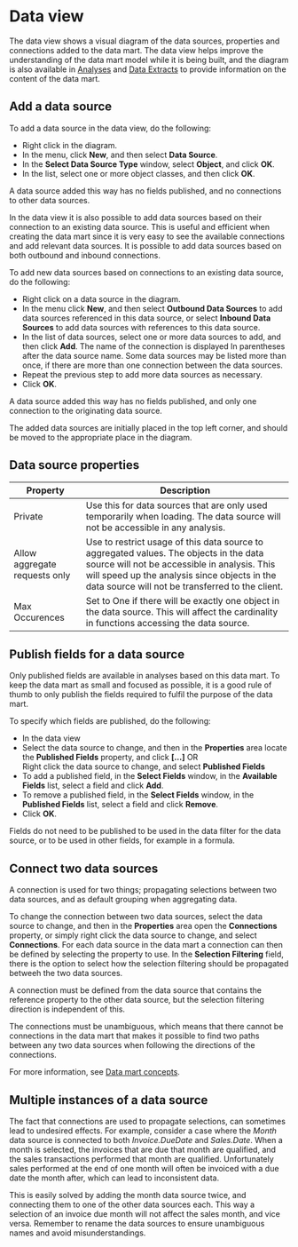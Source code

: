 # Data view

The data view shows a visual diagram of the data sources, properties and connections added to the data mart. The data view helps improve the understanding of the data mart model while it is being built, and the diagram is also available in [Analyses](../analysis.md) and [Data Extracts](../data-extract.md) to provide information on the content of the data mart.

## Add a data source

To add a data source in the data view, do the following:

*   Right click in the diagram.
*   In the menu, click **New**, and then select **Data Source**.
*   In the **Select Data Source Type** window, select **Object**, and click **OK**.
*   In the list, select one or more object classes, and then click **OK**.

A data source added this way has no fields published, and no connections to other data sources. 

In the data view it is also possible to add data sources based on their connection to an existing data source. This is useful and efficient when creating the data mart since it is very easy to see the available connections and add relevant data sources. It is possible to add data sources based on both outbound and inbound connections.

To add new data sources based on connections to an existing data source, do the following:

*   Right click on a data source in the diagram.
*   In the menu click **New**, and then select **Outbound Data Sources** to add data sources referenced in this data source, or select **Inbound Data Sources** to add data sources with references to this data source.
*   In the list of data sources, select one or more data sources to add, and then click **Add**. The name of the connection is displayed In parentheses after the data source name. Some data sources may be listed more than once, if there are more than one connection between the data sources.
*   Repeat the previous step to add more data sources as necessary.
*   Click **OK**.

A data source added this way has no fields published, and only one connection to the originating data source.

The added data sources are initially placed in the top left corner, and should be moved to the appropriate place in the diagram.

## Data source properties

| Property                         | Description                                          |
|----------------------------------|------------------------------------------------------|
| Private                          | Use this for data sources that are only used temporarily when loading. The data source will not be accessible in any analysis. |
| Allow aggregate requests only    | Use to restrict usage of this data source to aggregated values. The objects in the data source will not be accessible in analysis. This will speed up the analysis since objects in the data source will not be transferred to the client. |
| Max Occurences                   | Set to One if there will be exactly one object in the data source. This will affect the cardinality in functions accessing the data source. |


## Publish fields for a data source

Only published fields are available in analyses based on this data mart. To keep the data mart as small and focused as possible, it is a good rule of thumb to only publish the fields required to fulfil the purpose of the data mart.

To specify which fields are published, do the following:

*   In the data view
*   Select the data source to change, and then in the **Properties** area locate the **Published Fields** property, and click **[...]** OR  
    Right click the data source to change, and select **Published Fields**
*   To add a published field, in the **Select Fields** window, in the **Available Fields** list, select a field and click **Add**.
*   To remove a published field, in the **Select Fields** window, in the **Published Fields** list, select a field and click **Remove**.
*   Click **OK**.

Fields do not need to be published to be used in the data filter for the data source, or to be used in other fields, for example in a formula.



## Connect two data sources

A connection is used for two things; propagating selections between two data sources, and as default grouping when aggregating data. 

To change the connection between two data sources, select the data source to change, and then in the **Properties** area open the **Connections** property, or simply right click the data source to change, and select **Connections**. For each data source in the data mart a connection can then be defined by selecting the property to use. In the **Selection Filtering** field, there is the option to select how the selection filtering should be propagated betweeh the two data sources. 

A connection must be defined from the data source that contains the reference property to the other data source, but the selection filtering direction is independent of this.

The connections must be unambiguous, which means that there cannot be connections in the data mart that makes it possible to find two paths between any two data sources when following the directions of the connections. 

For more information, see [Data mart concepts](data-mart-concepts.md).



## Multiple instances of a data source

The fact that connections are used to propagate selections, can sometimes lead to undesired effects. For example, consider a case where the *Month* data source is connected to both *Invoice.DueDate* and *Sales.Date*. When a month is selected, the invoices that are due that month are qualified, and the sales transactions performed that month are qualified. Unfortunately sales performed at the end of one month will often be invoiced with a due date the month after, which can lead to inconsistent data.

This is easily solved by adding the month data source twice, and connecting them to one of the other data sources each. This way a selection of an invoice due month will not affect the sales month, and vice versa. Remember to rename the data sources to ensure unambiguous names and avoid misunderstandings.
